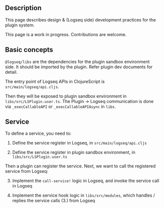## Description

This page describes design & (Logseq side) development practices for the plugin system.

This page is a work in progress. Contributions are welcome.

## Basic concepts

`@logseq/libs` are the dependencies for the plugin sandbox environment side. It should be imported by the plugin. Refer plugin dev documents for detail.

The entry point of Logseq APIs in ClojureScript is `src/main/logseq/api.cljs`. 

Then they will be exposed to plugin sandbox environment in `libs/src/LSPlugin.user.ts`. The Plugin -> Logseq communication is done via `_execCallableAPI` or `_execCallableAPIAsync` in `libs`.

## Service

To define a service, you need to:

1. Define the service register in Logseq, in `src/main/logseq/api.cljs`

2. Define the service register in plugin sandbox environment, in `libs/src/LSPlugin.user.ts`

Then a plugin can register the service. Next, we want to call the registered service from Logseq:

3. Implement the `call-service!` logic in Logseq, and invoke the service call in Logseq

4. Implement the service hook logic in `libs/src/modules`, which handles / replies the service calls (3.) from Logseq
